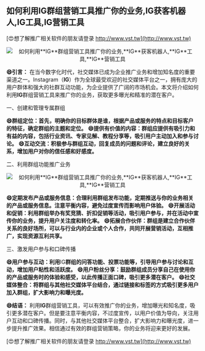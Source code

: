 ## **如何利用**IG**群组营销工具推广你的业务,**IG**获客机器人,**IG**工具,**IG**营销工具**

[😍想了解推广相关软件的朋友请登录 http://www.vst.tw](http://www.vst.tw)

 <center><img src="https://vst.tw/MP4/tuiguang/png/8.png" alt="如何利用**IG**群组营销工具推广你的业务,**IG**获客机器人,**IG**工具,**IG**营销工具"></center>

**😄引言：**
在当今数字化时代，社交媒体已成为企业推广业务和增加知名度的重要渠道之一。Instagram（**IG**）作为全球最受欢迎的社交媒体平台之一，拥有庞大的用户群体和强大的社群互动功能，为企业提供了广阔的市场机会。本文将介绍如何利用**IG**群组营销工具来推广你的业务，获取更多曝光和精准的潜在客户。

一、创建和管理专属群组

**😄群组定位：首先，明确你的目标群体是谁，根据产品或服务的特点和目标客户的特征，确定群组的主题和定位。**
**😄提供有价值的内容：群组应提供有吸引力和有益的内容，包括行业资讯、专家见解、教程分享等，吸引用户主动加入和参与讨论。**
**😄互动交流：积极参与群组互动，回复成员的问题和评论，建立良好的关系，增加用户对你的信任感和好感度。**

二、利用群组功能推广业务

 <center><img src="https://vst.tw/MP4/tuiguang/png/6.png" alt="如何利用**IG**群组营销工具推广你的业务,**IG**获客机器人,**IG**工具,**IG**营销工具"></center>

**😄定期发布产品或服务信息：合理利用群组发布功能，定期推送与你的业务相关的产品或服务信息。注意平衡内容，避免过度宣传而影响用户体验。**
**😄开展活动和促销：利用群组举办有奖竞猜、折扣促销等活动，吸引用户参与，并在活动中宣传你的业务，提升用户关注度和转化率。**
**😄拓展合作伙伴：群组是建立合作伙伴关系的良好场所，可以与行业内的企业或个人合作，共同开展营销活动，互相推广，实现资源互利共享。**

三、激发用户参与和口碑传播

**😄用户参与互动：利用**IG**群组的问答功能、投票功能等，引导用户参与讨论和互动，增加用户粘性和活跃度。**
**😄用户粉丝分享：鼓励群组成员分享自己在使用你的产品或服务时的体验和感受，以此传播正面口碑，吸引更多潜在客户。**
**😄社交媒体整合：将群组与其他社交媒体平台结合，通过链接和标签的方式吸引更多用户加入群组，扩大影响力和曝光度。**

**😄结语：**
利用**IG**群组营销工具，可以有效推广你的业务，增加曝光和知名度，吸引更多潜在客户。但是要注意平衡内容，不过度宣传，以用户价值为导向，关注用户互动和口碑传播。同时，与其他社交媒体平台整合，扩大影响力和曝光度，进一步提升推广效果。相信通过有效的群组营销策略，你的业务将迎来更好的发展。

[😍想了解推广相关软件的朋友请登录 http://www.vst.tw](http://www.vst.tw)




